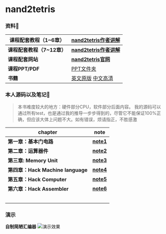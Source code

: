 # nand2tetris


### 资料🤖

| 课程配套教程（1~6章） | [nand2tetris作者讲解](https://www.coursera.org/learn/build-a-computer) |
| --------------------- | ------------------------------------------------------------ |
| **课程配套教程（7~12章）** | [**nand2tetris作者讲解**](https://www.coursera.org/learn/nand2tetris2)     |
| **课程配套网站**      | [**nand2tetris官网**](https://www.nand2tetris.org/)          |
| **课程PPT/PDF**       | [PPT文件夹](https://github.com/coderhare/nand2tetris/tree/main/Documents/PPT)                                                         |
| **书籍**                  | [英文原版](https://github.com/coderhare/nand2tetris/blob/main/Documents/Books/The%20Elements%20of%20Computing%20Systems%20%20Building%20a%20Mod(1)(2).pdf)   [中文高清](https://github.com/coderhare/nand2tetris/blob/main/Documents/Books/%5B%E8%AE%A1%E7%AE%97%E6%9C%BA%E7%B3%BB%E7%BB%9F%E8%A6%81%E7%B4%A0%EF%BC%9A%E4%BB%8E%E9%9B%B6%E5%BC%80%E5%A7%8B%E6%9E%84%E5%BB%BA%E7%8E%B0%E4%BB%A3%E8%AE%A1%E7%AE%97%E6%9C%BA%5D.pdf)                                             |



### 本人源码以及笔记🦆

> 本书难度较大的地方：硬件部分CPU，软件部分后面内容。
> 我的源码可以通过所有test，也是通过我的推导一步步得到的，尽管它不能保证100%正确，但应该大体上问题不大。如有错误，烦请指正，不胜感激

|chapter                 |note|
| ---------------------- | --------- |
| **第一章：基本门电路**                      |  [**note1**](https://github.com/coderhare/nand2tetris/blob/main/Notes/%E7%AC%AC%E4%B8%80%E7%AB%A0%EF%BC%9A%E5%9F%BA%E6%9C%AC%E9%97%A8%E7%94%B5%E8%B7%AF.md)         |
| **第二章：运算器件**                       | [**note2**](https://github.com/coderhare/nand2tetris/blob/main/Notes/%E7%AC%AC%E4%BA%8C%E7%AB%A0%EF%BC%9A%E8%BF%90%E7%AE%97%E5%99%A8%E4%BB%B6.md)          |
|  **第三章: Memory Unit**                      | [**note3**](https://github.com/coderhare/nand2tetris/blob/main/Notes/%E7%AC%AC%E4%B8%89%E7%AB%A0%EF%BC%9AMemory%20Unit.md)          |
| **第四章：Hack Machine language**                       |  [**note4**](https://github.com/coderhare/nand2tetris/blob/main/Notes/%10%E7%AC%AC%E5%9B%9B%E7%AB%A0%EF%BC%9A%10Hack%20Machine%20language.md)         |
| **第五章：Hack Computer**                       | [**note5**](https://github.com/coderhare/nand2tetris/blob/main/Notes/%E7%AC%AC%E4%BA%94%E7%AB%A0%EF%BC%9AHack%20Computer%20Architecture.md)          |
| **第六章：Hack Assembler** | [**note6**](https://github.com/coderhare/nand2tetris/blob/main/Notes/%E7%AC%AC%E5%85%AD%E7%AB%A0%EF%BC%9AHack%20Assembler.md) |
|                        |           |
|                        |           |
|                        |           |
|                        |           |
|                        |           |




### 演示

**自制简陋汇编器**
![演示效果](https://github.com/coderhare/nand2tetris/blob/main/Documents/%E6%BC%94%E7%A4%BA/Kapture%202021-10-18%20at%2014.00.41.gif)
